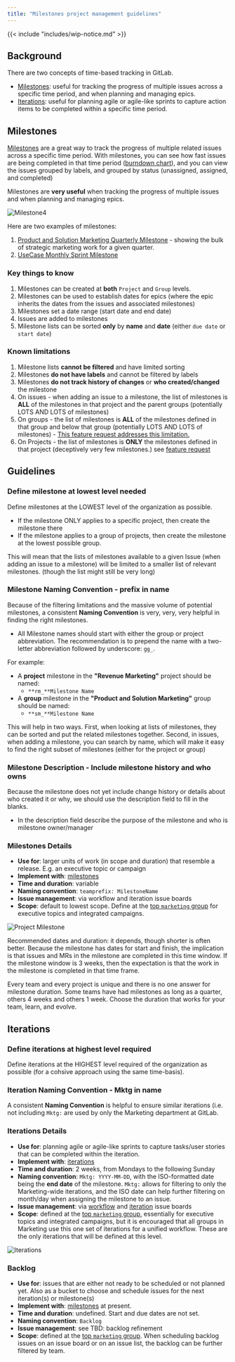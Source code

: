 ```yaml
---
title: "Milestones project management guidelines"
---
```


{{< include "includes/wip-notice.md" >}}

## Background

There are two concepts of time-based tracking in GitLab.

* [Milestones](/handbook/marketing/project-management-guidelines/milestones/#milestones): useful for tracking the progress of multiple issues across a specific time period, and when planning and managing epics.
* [Iterations](/handbook/marketing/project-management-guidelines/milestones/#iterations): useful for planning agile or agile-like sprints to capture action items to be completed within a specific time period.

## Milestones

[Milestones](https://docs.gitlab.com/ee/user/project/milestones/) are a great way to track the progress of multiple related issues across a specific time period.  With milestones, you can see how fast issues are being completed in that time period ([burndown chart](https://docs.gitlab.com/ee/user/project/milestones/burndown_and_burnup_charts.html)), and you can view the issues grouped by labels, and grouped by status (unassigned, assigned, and completed)

Milestones are **very useful** when tracking the progress of multiple issues and when planning and managing epics.

![Milestone4](/handbook/marketing/project-management-guidelines/images/milestone.png)

Here are two examples of milestones:

1. [Product and Solution Marketing Quarterly Milestone](https://gitlab.com/gitlab-com/marketing/product-marketing/-/milestones/6) - showing the bulk of strategic marketing work for a given quarter.
1. [UseCase Monthly Sprint Milestone](https://gitlab.com/gitlab-com/marketing/product-marketing/-/milestones/12)

### Key things to know

1. Milestones can be created at **both** `Project` and `Group` levels.
1. Milestones can be used to establish dates for epics (where the epic inherits the dates from the issues and associated milestones)
1. Milestones set a date range (start date and end date)
1. Issues are added to milestones
1. Milestone lists can be sorted **only** by **name** and **date** (either `due date` or `start date`)

### Known limitations

1. Milestone lists **cannot be filtered** and have limited sorting
1. Milestones **do not have labels** and cannot be filtered by labels
1. Milestones **do not track history of changes** or **who created/changed** the milestone
1. On issues - when adding an issue to a milestone, the list of milestones is **ALL** of the milestones in that project and the parent groups (potentially LOTS AND LOTS of milestones)
1. On groups - the list of milestones is **ALL** of the milestones defined in that group and below that group (potentially LOTS AND LOTS of milestones) - [This feature request addresses this limitation.](https://gitlab.com/gitlab-org/gitlab/-/issues/214652)
1. On Projects - the list of milestones is **ONLY** the milestones defined in that project (deceptively very few milestones.) see [feature request](https://gitlab.com/gitlab-org/gitlab/-/issues/214901)

## Guidelines

### Define milestone at lowest level needed

Define milestones at the LOWEST level of the organization as possible.

* If the milestone ONLY applies to a specific project, then create the milestone there
* If the milestone applies to a group of projects, then create the milestone at the lowest possible group.

This will mean that the lists of milestones available to a given Issue (when adding an issue to a milestone) will be limited to a smaller list of relevant milestones. (though the list might still be very long)

### Milestone Naming Convention - prefix in name

Because of the filtering limitations and the massive volume of potential milestones, a consistent **Naming Convention** is very, very, very helpful in finding the right milestones.

* All Milestone names should start with either the group or project abbreviation. The recommendation is to prepend the name with a two-letter abbreviation followed by underscore: `gg_`.

For example:

* A **project** milestone in the **"Revenue Marketing"** project should be named:
  * `**rm_**Milestone Name`
* A **group** milestone in the **"Product and Solution Marketing"** group should be named:
  * `**sm_**Milestone Name`

This will help in two ways.  First, when looking at lists of milestones, they can be sorted and put the related milestones together.   Second, in issues, when adding a milestone, you can search by name, which will make it easy to find the right subset of milestones (either for the project or group)

### Milestone Description - Include milestone history and who owns

Because the milestone does not yet include change history or details about who created it or why, we should use the description field to fill in the blanks.

* In the description field describe the purpose of the milestone and who is milestone owner/manager

### Milestones Details

* **Use for**: larger units of work (in scope and duration) that resemble a release. E.g. an executive topic or campaign
* **Implement with**: [milestones](https://docs.gitlab.com/ee/user/project/milestones/)
* **Time and duration**: variable
* **Naming convention**: `teamprefix: MilestoneName`
* **Issue management**: via workflow and iteration issue boards
* **Scope**: default to lowest scope. Define at the [top `marketing` group](https://gitlab.com/groups/gitlab-com/marketing/-/milestones/) for executive topics and integrated campaigns.

![Project Milestone](/handbook/marketing/project-management-guidelines/images/project-milestones.png)

Recommended dates and duration: it depends, though shorter is often better. Because the milestone has dates for start and finish, the implication is that issues and MRs in the milestone are completed in this time window.  If the milestone window is 3 weeks, then the expectation is that the work in the milestone is completed in that time frame.

Every team and every project is unique and there is no one answer for milestone duration.  Some teams have had milestones as long as a quarter, others 4 weeks and others 1 week.  Choose the duration that works for your team, learn, and evolve.

## Iterations

### Define iterations at highest level required

Define iterations at the HIGHEST level required of the organization as possible (for a cohsive approach using the same time-basis).

### Iteration Naming Convention - Mktg in name

A consistent **Naming Convention** is helpful to ensure similar iterations (i.e. not including `Mktg:` are used by only the Marketing department at GitLab.

### Iterations Details

* **Use for**: planning agile or agile-like sprints to capture tasks/user stories that can be completed within the iteration.
* **Implement with**: [iterations](https://docs.gitlab.com/ee/user/group/iterations/)
* **Time and duration**: 2 weeks, from Mondays to the following Sunday
* **Naming convention**: `Mktg: YYYY-MM-DD`, with the ISO-formatted date being the **end date** of the milestone. `Mktg:` allows for filtering to only the Marketing-wide iterations, and the ISO date can help further filtering on month/day when assigning the milestone to an issue.
* **Issue management**: via [workflow](/handbook/marketing/project-management-guidelines/boards/#workflow-board) and [iteration](/handbook/marketing/project-management-guidelines/boards/#iteration-board) issue boards
* **Scope**: defined at the [top `marketing` group](https://gitlab.com/groups/gitlab-com/marketing/-/milestones/), essentially for executive topics and integrated campaigns, but it is encouraged that all groups in Marketing use this one set of iterations for a unified workflow. These are the only iterations that will be defined at this level.

![Iterations](/handbook/marketing/project-management-guidelines/images/iterations.png)

### Backlog

* **Use for**: issues that are either not ready to be scheduled or not planned yet. Also as a bucket to choose and schedule issues for the next iteration(s) or milestone(s)
* **Implement with**: [milestones](https://docs.gitlab.com/ee/user/project/milestones/) at present.
* **Time and duration**: undefined. Start and due dates are not set.
* **Naming convention**: `Backlog`
* **Issue management**: see TBD: backlog refinement
* **Scope**: defined at the [top `marketing` group](https://gitlab.com/groups/gitlab-com/marketing/-/milestones/). When scheduling backlog issues on an issue board or on an issue list, the backlog can be further filtered by team.
